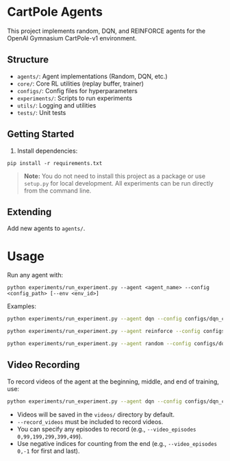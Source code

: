 # CartPole Agents

This project implements random, DQN, and REINFORCE agents for the OpenAI Gymnasium CartPole-v1 environment.

## Structure

- `agents/`: Agent implementations (Random, DQN, etc.)
- `core/`: Core RL utilities (replay buffer, trainer)
- `configs/`: Config files for hyperparameters
- `experiments/`: Scripts to run experiments
- `utils/`: Logging and utilities
- `tests/`: Unit tests

## Getting Started

1. Install dependencies:
```
pip install -r requirements.txt
```

> **Note:** You do not need to install this project as a package or use `setup.py` for local development. All experiments can be run directly from the command line.

## Extending

Add new agents to `agents/`.

# Usage

Run any agent with: 
```
python experiments/run_experiment.py --agent <agent_name> --config <config_path> [--env <env_id>]
```

Examples:
```sh
python experiments/run_experiment.py --agent dqn --config configs/dqn_config.yaml
```
```sh
python experiments/run_experiment.py --agent reinforce --config configs/reinforce_config.yaml
```
```sh
python experiments/run_experiment.py --agent random --config configs/dqn_config.yaml
```

## Video Recording

To record videos of the agent at the beginning, middle, and end of training, use:

```sh
python experiments/run_experiment.py --agent dqn --config configs/dqn_config.yaml --record_videos --video_episodes 0,249,499 --show_plot
```

- Videos will be saved in the `videos/` directory by default.
- `--record_videos` must be included to record videos.
- You can specify any episodes to record (e.g., `--video_episodes 0,99,199,299,399,499`).
- Use negative indices for counting from the end (e.g., `--video_episodes 0,-1` for first and last).
